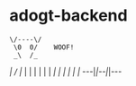 # adogt-backend
  


    \/----\/
     \0  0/    WOOF!
     _\  /_
   _|  \/  |_
  | | |  | | |
 _| | |  | | |_
 ---|_|--|_|---
	
